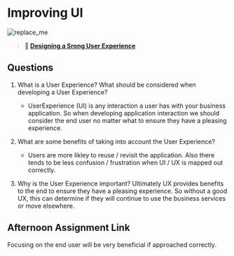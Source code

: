 # Improving UI

![replace_me](https://codeworks.blob.core.windows.net/public/assets/img/illustrations/placeholder.svg)

> **📖 [Designing a Srong User Experience](https://codeworksacademy.com/fs-student-guide/resources/wk7/03-Creating-Good-UX)**

## Questions

1. What is a User Experience? What should be considered when developing a User Experience?
    + UserExperience (UI) is any interaction a user has with your business application. So when developing application interaction we should consider the end user no matter what to ensure they have a pleasing experience. 

2. What are some benefits of taking into account the User Experience?  
    + Users are more likley to reuse / revisit the application. Also there tends to be less confusion / frustration when UI / UX is mapped out correctly. 

3. Why is the User Experience important?
    Ultimately UX provides benefits to the end to ensure they have a pleasing experience. So without a good UX, this can determine if they will continue to use the business services or move elsewhere.

## Afternoon Assignment Link

Focusing on the end user will be very beneficial if approached correctly. 
